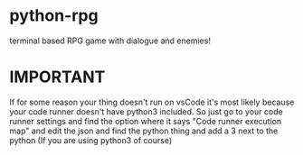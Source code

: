 # python-rpg
terminal based RPG game with dialogue and enemies!


# IMPORTANT
 If for some reason your thing doesn't run on vsCode it's most likely because your code runner doesn't have python3 included. So just go to your code runner settings and find the option where it says "Code runner execution map" and edit the json and find the python thing and add a 3 next to the python (If you are using python3 of course)
